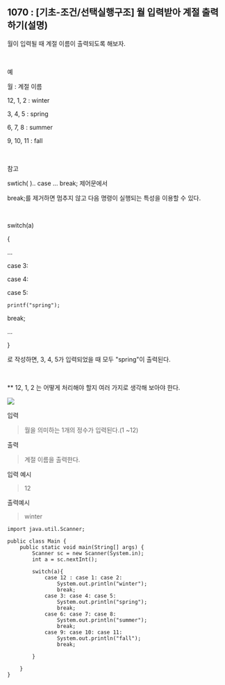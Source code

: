 ## 1070 : [기초-조건/선택실행구조] 월 입력받아 계절 출력하기(설명)

월이 입력될 때 계절 이름이 출력되도록 해보자.

​

예

월 : 계절 이름

12, 1, 2 : winter

3, 4, 5 : spring

6, 7, 8 : summer

9, 10, 11 : fall

​

참고

swtich( ).. case ... break; 제어문에서

break;를 제거하면 멈추지 않고 다음 명령이 실행되는 특성을 이용할 수 있다.

​

switch(a)

{

...

case 3:

case 4:

case 5:

    printf("spring");

break;

...

}

로 작성하면, 3, 4, 5가 입력되었을 때 모두 "spring"이 출력된다.

​

** 12, 1, 2 는 어떻게 처리해야 할지 여러 가지로 생각해 보아야 한다.

<img src="https://codeup.kr/upload/pimg6186_1.png">





입력

>월을 의미하는 1개의 정수가 입력된다.(1 ~12)




출력

>계절 이름을 출력한다.

입력 예시

>12



출력예시

>winter

```shell
import java.util.Scanner;

public class Main {
    public static void main(String[] args) {
        Scanner sc = new Scanner(System.in);
        int a = sc.nextInt();

        switch(a){
            case 12 : case 1: case 2:
                System.out.println("winter");
                break;
            case 3: case 4: case 5:
                System.out.println("spring");
                break;
            case 6: case 7: case 8:
                System.out.println("summer");
                break;
            case 9: case 10: case 11:
                System.out.println("fall");
                break;

        }
        
    }
}

```
